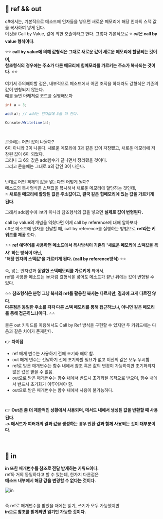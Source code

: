 ## 🔔 ref && out
c#에서는, 기본적으로 메소드에 인자들을 넣으면 새로운 메모리에 해당 인자의 스택 값을 복사하여 넣게 된다.<br>
이것을 Call by Value, 값에 의한 호출이라고 한다. 그렇다 기본적으로 ⭐ **c#은 call by value 형식이다.**<br>
 
⭐⭐ **call by value에 의해 값형식은 그대로 새로운 값이 새로운 메모리에 할당되는 것이며,<br>
참조형식의 경우에는 주소가 다른 메모리에 힙메모리를 가르키는 주소가 복사되는 것이다.** ⭐⭐<br>

여기서 주의해야할 점은, 내부적으로 메소드에서 어떤 조작을 하더라도 값형식은 기존의 값이 변형되지 않는다.<br>
예를 들면 아래처럼 코드를 실행해보자<br>

```c#
int a = 3;

add(a); // add는 인자값에 3을 더 한다.

Console.Writeline(a); 
```
<br>

콘솔에는 어떤 값이 나올까? <br>
6이 아니라 3이 나온다. 새로운 메모리에 3과 같은 값이 저장됐고, 새로운 메모리에 저장된 값이 6이 되었다.<br>
그러나 그 6의 값은 add함수가 끝나면서 정리됐을 것이다.<br>
그리고 콘솔에는 그대로 a의 값인 3이 나온다.<br>
<br>
 
반대로 어떤 객체의 값을 넣는다면 어떻게 될까?<br>
메소드의 복사형식은 스택값을 복사해서 새로운 메모리에 할당하는 것인데,<br>
⭐ **새로운 메모리에 할당된 값은 주소값이고, 결국 같은 힙메모리에 있는 값을 가르키게 된다.**<br>

그래서 add함수에 int가 아니라 참조형식의 값을 넣으면 **실제로 값이 변형된다.**<br>

call by value의 개념을 익혔다면 이제 call by reference에 대해 알아보자<br>
c#은 메소드에 인자를 전달할 때, call by reference를 실행하는 방법으로 **ref라는 키워드를 제공** 한다.<br>

⭐⭐ **ref 예약어를 사용하면 메소드에서 복사방식이 기존의 '새로운 메모리에 스택값을 복사' 하는 방식이 아닌,<br>
'해당 인자의 스택값'을 가르키게 된다. (call by reference방식)** ⭐⭐<br>

즉, 넣는 인자값과 **동일한 스택메모리를 가르키게** 되어서,<br>
ref를 사용한 메소드는 int처럼 값형식을 넣어도 메소드가 끝난 뒤에는 값이 변형될 수 있다.<br>

⭐⭐ **참조형식은 분명 그냥 복사와 ref를 활용한 복사는 다르지만, 결과에 크게 다르진 않다.<br>
다른점은 동일한 주소를 각각 다른 스택 메모리를 통해 접근하느냐, 아니면 같은 메모리를 통해 접근하느냐이다.** ⭐⭐<br>

물론 out 키워드를 이용해서도 Call by Ref 방식을 구현할 수 있지만 두 키워드에는 다음과 같은 차이가 존재한다.<br>

👉 **차이점**<br>
- ref 매개 변수는 사용하기 전에 초기화 해야 함.<br>
- out 매개 변수는 전달하기 전에 초기화할 필요가 없고 이전의 값은 모두 무시함.<br>
- ref로 받은 매개변수는 함수 내에서 참조 혹은 값의 변경이 가능하지만 초기화되지 않은 값은 받을 수 없음.<br>
- out으로 받은 매개변수는 함수 내에서 반드시 초기화될 목적으로 받으며, 함수 내에서 반드시 초기화가 이루어져야 함.<br>
- out으로 받은 매개변수는 함수 내에서 사용이 불가능하다.<br>
<br>

👉 **Out은 좀 더 제한적인 상황에서 사용되며, 메서드 내에서 생성된 값을 반환할 때 사용된다.<br>
-> 메서드가 여러개의 결과 값을 생성하는 경우 반환 값과 함께 사용되는 것이 대부분이다.**<br>
<br>
<br>

## 🔔 in
**in 또한 매개변수를 참조로 전달 받게하는 키워드이다.**<br>
ref와 거의 동일하다고 할 수 있는데, 한가지 다른점은<br>
**메소드 내부에서 해당 값을 변경할 수 없다는 것이다.**<br>

![in](https://user-images.githubusercontent.com/43705434/133825572-2f15d0f8-411d-4355-a26a-5fec8d00d5fb.PNG)<br>
<br>

즉 ref로 매개변수를 받았을 때에는 읽기, 쓰기가 모두 가능했지만<br>
**in으로 참조를 받게되면 읽기만 가능한 것이다.**<br>
<br>
<br>
